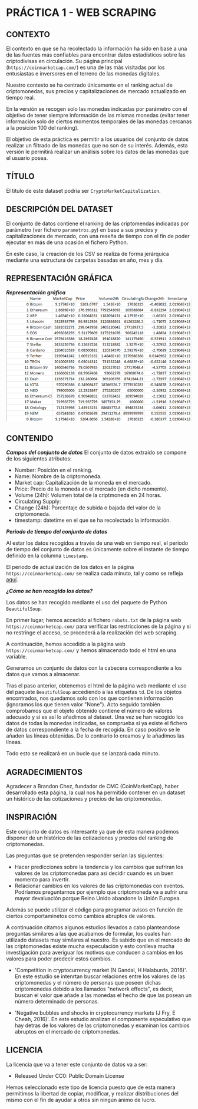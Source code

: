 # PRÁCTICA 1 - WEB SCRAPING

## CONTEXTO

El contexto en que se ha recolectado la información ha sido en base a una de las fuentes más confiables para encontrar datos estadísticos sobre las criptodivisas en circulación. Su página principal (`https://coinmarketcap.com/`) es una de las más visitadas por los entusiastas e inversores en el terreno de las monedas digitales.

Nuestro contexto se ha centrado únicamente en el ranking actual de criptomonedas, sus precios y capitalizaciones de mercado actualizado en tiempo real.

En la versión se recogen solo las monedas indicadas por parámetro con el objetivo de tener siempre información de las mismas monedas (evitar tener información solo de ciertos momentos temporales de las monedas cercanas a la posición 100 del ranking).

El objetivo de esta práctica es permitir a los usuarios del conjunto de datos realizar un filtrado de las monedas que no son de su interés. Además, esta versión le permitirá realizar un análisis sobre los datos de las monedas que el usuario posea.

## TÍTULO

El titulo de este dataset podría ser `CryptoMarketCapitalization`.

## DESCRIPCIÓN DEL DATASET

El conjunto de datos contiene el ranking de las criptomendas indicadas por parámetro (ver fichero `parametros.py`) en base a sus precios y capitalizaciones de mercado, con una reseña de tiempo con el fin de poder ejecutar en más de una ocasión el fichero Python.

En este caso, la creación de los CSV se realiza de forma jerárquica mediante una estructura de carpetas basadas en año, mes y día.

## REPRESENTACIÓN GRÁFICA

***Representación gráfica***
![Dataset](./images/v2.png)

## CONTENIDO

***Campos del conjunto de datos***
El conjunto de datos extraído se compone de los siguientes atributos:

- Number: Posición en el ranking.
- Name: Nombre de la criptomoneda.
- Market cap: Capitalización de la moneda en el mercado.
- Price: Precio de la moneda en el mercado (en dicho momento).
- Volume (24h): Volumen total de la criptmoneda en 24 horas.
- Circulating Supply:
- Change (24h): Porcentaje de subida o bajada del valor de la criptomoneda.
- timestamp: datetime en el que se ha recolectado la información.

***Periodo de tiempo del conjunto de datos***

Al estar los datos recogidos a través de una web en tiempo real, el periodo de tiempo del conjunto de datos es únicamente sobre el instante de tiempo definido en la columna `timestamp`.

El periodo de actualización de los datos en la página `https://coinmarketcap.com/` se realiza cada minuto, tal y como se refleja [aquí](https://coinmarketcap.com/methodology/).

***¿Cómo se han recogido los datos?***

Los datos se han recogido mediante el uso del paquete de Python `BeautifulSoup`.

En primer lugar, hemos accedido al fichero `robots.txt` de la página web `https://coinmarketcap.com/` para verificar las restricciones de la página y si no restringe el acceso, se procederá a la realización del web scraping.

A continuación, hemos accedido a la página web `https://coinmarketcap.com/` y hemos almacenado todo el html en una variable.

Generamos un conjunto de datos con la cabecera correspondiente a los datos que vamos a almacenar.

Tras el paso anterior, obtenemos el html de la página web mediante el uso del paquete `BeautifulSoup` accediendo a las etiquetas `td`. De los objetos encontrados, nos quedamos solo con los que contienen información (ignoramos los que tienen valor "None"). Acto seguido también comprobamos que el objeto obtenido contiene el número de valores adecuado y si es así lo añadimos al dataset. Una vez se han recogido los datos de todas la monedas indicadas, se comprueba si ya existe el fichero de datos correspondiente a la fecha de recogida. En caso positivo se le añaden las líneas obtenidas. De lo contrario lo creamos y le añadimos las líneas.

Todo esto se realizará en un bucle que se lanzará cada minuto.

## AGRADECIMIENTOS

Agradecer a Brandon Chez, fundador de CMC (CoinMarketCap), haber desarrollado esta página, la cual nos ha permitido contener en un dataset un histórico de las cotizaciones y precios de las criptomonedas.

## INSPIRACIÓN

Este conjunto de datos es interesante ya que de esta manera podemos disponer de un histórico de las cotizaciones y precios del ranking de criptomonedas.

Las preguntas que se pretenden responder serían las siguientes:

- Hacer predicciones sobre la tendencia y los cambios que sufriran los valores de las criptomonedas para así decidir cuando es un buen momento para invertir.
- Relacionar cambios en los valores de las criptomonedas con eventos. Podríamos preguntarnos por ejemplo que criptomoneda va a sufrir una mayor devaluación porque Reino Unido abandone la Unión Europea.

Además se puede utilizar el código para programar avisos en función de ciertos comportaminetos como cambios abruptos de valores.

A continuación citamos algunos estudios llevados a cabo planteandose preguntas similares a las que acabamos de formular, los cuales han utilizado datasets muy similares al nuestro. Es sabido que en el mercado de las criptomonedas existe mucha especulación y esto conlleva mucha investigación para averiguar los motivos que conducen a cambios en los valores para poder predecir estos cambios.

- 'Competition in cryptocurrency market (N Gandal, H Halaburda, 2016)'. En este estudio se intenrtan buscar relaciones entre los valores de las criptomonedas y el número de personas que poseen dichas criptomonedas debido a los llamados "network effects", es decir, buscan el valor que añade a las monedas el hecho de que las posean un número determinado de personas.

- 'Negative bubbles and shocks in cryptocurrency markets (J Fry, E Cheah, 2016)'. En este estudio analizan el componente especulativo que hay detras de los valores de las criptomonedas y examinan los cambios abruptos en el mercado de criptomonedas.

## LICENCIA

La licencia que va a tener este conjunto de datos va a ser:

- Released Under CC0: Public Domain License

Hemos seleccionado este tipo de licencia puesto que de esta manera permitimos la libertad de copiar, modificar, y realizar distribuciones del mismo con el fin de ayudar a otros sin ningún ánimo de lucro.
